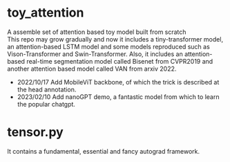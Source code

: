 # toy_attention
A assemble set of attention based toy model built from scratch  
This repo may grow gradually and now it includes a tiny-transformer model, an attention-based LSTM model and some models reproduced such as Vison-Transformer and Swin-Transformer. Also, it includes an attention-based real-time segmentation model called Bisenet from CVPR2019 and another attention based model called VAN from arxiv 2022.

  - 2022/10/17 Add MobileViT backbone, of which the trick is described at the head annotation.
  - 2023/02/10 Add nanoGPT demo, a fantastic model from which to learn the popular chatgpt.
# tensor.py 
It contains a fundamental, essential and fancy autograd framework.
